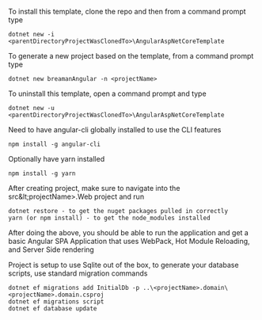To install this template, clone the repo and then from a command prompt type
```
dotnet new -i <parentDirectoryProjectWasClonedTo>\AngularAspNetCoreTemplate
```

To generate a new project based on the template, from a command prompt type
```
dotnet new breamanAngular -n <projectName>
```

To uninstall this template, open a command prompt and type
```
dotnet new -u <parentDirectoryProjectWasClonedTo>\AngularAspNetCoreTemplate
```

Need to have angular-cli globally installed to use the CLI features
```
npm install -g angular-cli
```

Optionally have yarn installed
```
npm install -g yarn
```

After creating project, make sure to navigate into the src\&lt;projectName&gt;.Web project and run
```
dotnet restore - to get the nuget packages pulled in correctly
yarn (or npm install) - to get the node_modules installed
```

After doing the above, you should be able to run the application and get a basic Angular SPA Application that uses WebPack, Hot Module Reloading, and Server Side rendering

Project is setup to use Sqlite out of the box, to generate your database scripts, use standard migration commands
```
dotnet ef migrations add InitialDb -p ..\<projectName>.domain\<projectName>.domain.csproj
dotnet ef migrations script
dotnet ef database update
```